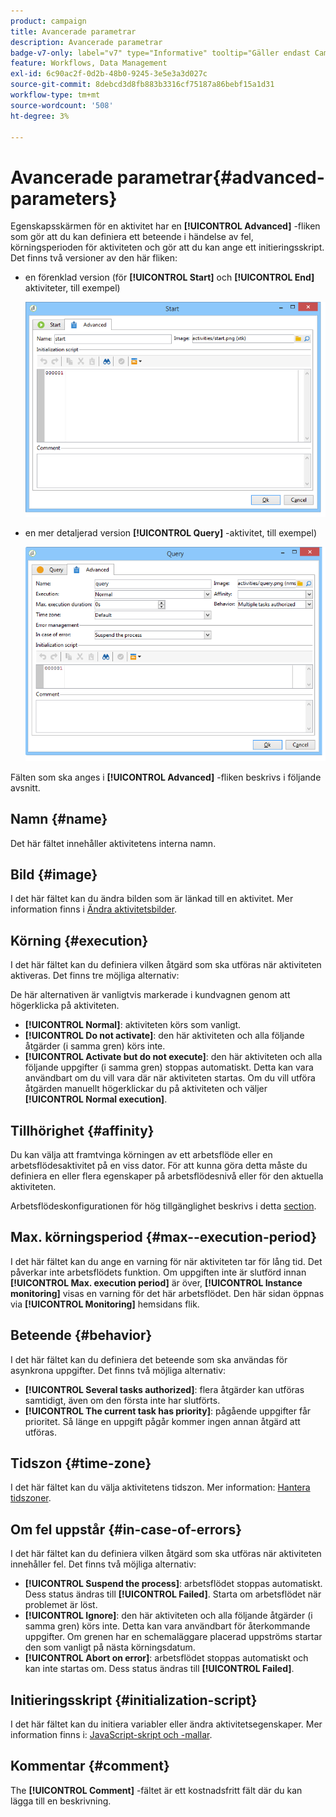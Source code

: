 ```yaml
---
product: campaign
title: Avancerade parametrar
description: Avancerade parametrar
badge-v7-only: label="v7" type="Informative" tooltip="Gäller endast Campaign Classic v7"
feature: Workflows, Data Management
exl-id: 6c90ac2f-0d2b-48b0-9245-3e5e3a3d027c
source-git-commit: 8debcd3d8fb883b3316cf75187a86bebf15a1d31
workflow-type: tm+mt
source-wordcount: '508'
ht-degree: 3%

---
```


# Avancerade parametrar{#advanced-parameters}



Egenskapsskärmen för en aktivitet har en **[!UICONTROL Advanced]** -fliken som gör att du kan definiera ett beteende i händelse av fel, körningsperioden för aktiviteten och gör att du kan ange ett initieringsskript. Det finns två versioner av den här fliken:

* en förenklad version (för **[!UICONTROL Start]** och **[!UICONTROL End]** aktiviteter, till exempel)

  ![](assets/wf-advanced-basic.png)

* en mer detaljerad version **[!UICONTROL Query]** -aktivitet, till exempel)

  ![](assets/wf-advanced-full.png)

Fälten som ska anges i **[!UICONTROL Advanced]** -fliken beskrivs i följande avsnitt.

## Namn {#name}

Det här fältet innehåller aktivitetens interna namn.

## Bild {#image}

I det här fältet kan du ändra bilden som är länkad till en aktivitet. Mer information finns i [Ändra aktivitetsbilder](managing-activity-images.md).

## Körning {#execution}

I det här fältet kan du definiera vilken åtgärd som ska utföras när aktiviteten aktiveras. Det finns tre möjliga alternativ:

De här alternativen är vanligtvis markerade i kundvagnen genom att högerklicka på aktiviteten.

* **[!UICONTROL Normal]**: aktiviteten körs som vanligt.
* **[!UICONTROL Do not activate]**: den här aktiviteten och alla följande åtgärder (i samma gren) körs inte.
* **[!UICONTROL Activate but do not execute]**: den här aktiviteten och alla följande uppgifter (i samma gren) stoppas automatiskt. Detta kan vara användbart om du vill vara där när aktiviteten startas. Om du vill utföra åtgärden manuellt högerklickar du på aktiviteten och väljer **[!UICONTROL Normal execution]**.

## Tillhörighet {#affinity}

Du kan välja att framtvinga körningen av ett arbetsflöde eller en arbetsflödesaktivitet på en viss dator. För att kunna göra detta måste du definiera en eller flera egenskaper på arbetsflödesnivå eller för den aktuella aktiviteten.

Arbetsflödeskonfigurationen för hög tillgänglighet beskrivs i detta [section](../../installation/using/configuring-campaign-server.md#high-availability-workflows-and-affinities).


## Max. körningsperiod {#max--execution-period}

I det här fältet kan du ange en varning för när aktiviteten tar för lång tid. Det påverkar inte arbetsflödets funktion. Om uppgiften inte är slutförd innan **[!UICONTROL Max. execution period]** är över, **[!UICONTROL Instance monitoring]** visas en varning för det här arbetsflödet. Den här sidan öppnas via **[!UICONTROL Monitoring]** hemsidans flik.

## Beteende {#behavior}

I det här fältet kan du definiera det beteende som ska användas för asynkrona uppgifter. Det finns två möjliga alternativ:

* **[!UICONTROL Several tasks authorized]**: flera åtgärder kan utföras samtidigt, även om den första inte har slutförts.
* **[!UICONTROL The current task has priority]**: pågående uppgifter får prioritet. Så länge en uppgift pågår kommer ingen annan åtgärd att utföras.

## Tidszon {#time-zone}

I det här fältet kan du välja aktivitetens tidszon. Mer information: [Hantera tidszoner](managing-time-zones.md).

## Om fel uppstår {#in-case-of-errors}

I det här fältet kan du definiera vilken åtgärd som ska utföras när aktiviteten innehåller fel. Det finns två möjliga alternativ:

* **[!UICONTROL Suspend the process]**: arbetsflödet stoppas automatiskt. Dess status ändras till **[!UICONTROL Failed]**. Starta om arbetsflödet när problemet är löst.
* **[!UICONTROL Ignore]**: den här aktiviteten och alla följande åtgärder (i samma gren) körs inte. Detta kan vara användbart för återkommande uppgifter. Om grenen har en schemaläggare placerad uppströms startar den som vanligt på nästa körningsdatum.
* **[!UICONTROL Abort on error]**: arbetsflödet stoppas automatiskt och kan inte startas om. Dess status ändras till **[!UICONTROL Failed]**.

## Initieringsskript {#initialization-script}

I det här fältet kan du initiera variabler eller ändra aktivitetsegenskaper. Mer information finns i: [JavaScript-skript och -mallar](javascript-scripts-and-templates.md).

## Kommentar {#comment}

The **[!UICONTROL Comment]** -fältet är ett kostnadsfritt fält där du kan lägga till en beskrivning.
